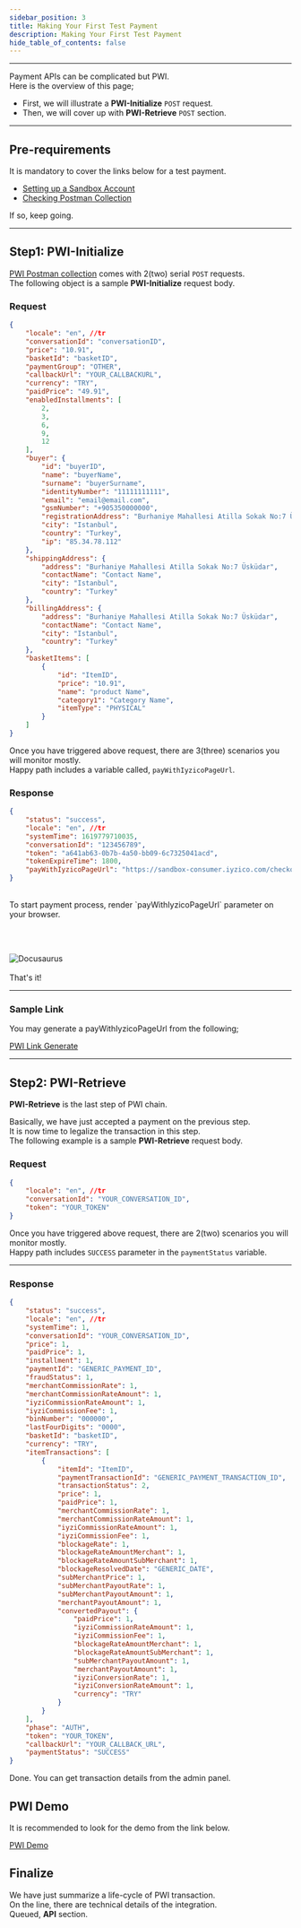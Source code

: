 ```yaml
---
sidebar_position: 3
title: Making Your First Test Payment
description: Making Your First Test Payment
hide_table_of_contents: false
---
```


---
Payment APIs can be complicated but PWI.  
Here is the overview of this page;
- First, we will illustrate a **PWI-Initialize** `POST` request.
- Then, we will cover up with **PWI-Retrieve** `POST` section.

---
<!-- Line -->

## Pre-requirements

It is mandatory to cover the links below for a test payment.

- [Setting up a Sandbox Account](./setting-up-a-sandbox)
- [Checking Postman Collection](./checking-postman-collection) 

If so, keep going. 

---
<!-- Line -->

## Step1: PWI-Initialize

[PWI Postman collection](./checking-postman-collection#step1-launch-into) comes with 2(two) serial `POST` requests.  
The following object is a sample **PWI-Initialize** request body.

### Request

```json title="Payload"
{
    "locale": "en", //tr
    "conversationId": "conversationID",
    "price": "10.91",
    "basketId": "basketID",
    "paymentGroup": "OTHER",
    "callbackUrl": "YOUR_CALLBACKURL",
    "currency": "TRY",
    "paidPrice": "49.91",
    "enabledInstallments": [
        2,
        3,
        6,
        9,
        12
    ],
    "buyer": {
        "id": "buyerID",
        "name": "buyerName",
        "surname": "buyerSurname",
        "identityNumber": "11111111111",
        "email": "email@email.com",
        "gsmNumber": "+905350000000",
        "registrationAddress": "Burhaniye Mahallesi Atilla Sokak No:7 Üsküdar",
        "city": "Istanbul",
        "country": "Turkey",
        "ip": "85.34.78.112"
    },
    "shippingAddress": {
        "address": "Burhaniye Mahallesi Atilla Sokak No:7 Üsküdar",
        "contactName": "Contact Name",
        "city": "Istanbul",
        "country": "Turkey"
    },
    "billingAddress": {
        "address": "Burhaniye Mahallesi Atilla Sokak No:7 Üsküdar",
        "contactName": "Contact Name",
        "city": "Istanbul",
        "country": "Turkey"
    },
    "basketItems": [
        {
            "id": "ItemID",
            "price": "10.91",
            "name": "product Name",
            "category1": "Category Name",
            "itemType": "PHYSICAL"
        }
    ]
}
```
Once you have triggered above request, there are 3(three) scenarios you will monitor mostly.  
Happy path includes a variable called, `payWithIyzicoPageUrl`.


### Response

```json title="200"
{
    "status": "success",
    "locale": "en", //tr
    "systemTime": 1619779710035,
    "conversationId": "123456789",
    "token": "a641ab63-0b7b-4a50-bb09-6c7325041acd",
    "tokenExpireTime": 1800,
    "payWithIyzicoPageUrl": "https://sandbox-consumer.iyzico.com/checkout?token=a641ab63-0b7b-4a50-bb09-6c7325041acd&lang=tr"
}
```
<br/>  
To start payment process, render `payWithIyzicoPageUrl` parameter on your browser.  

<br/><br/>  

![Docusaurus](/img/docImages/payWithIyzicoPage.png)  
<br/>
That's it!

<Redirect to="/docs/test"/>


---
<!-- Line -->

### Sample Link

You may generate a payWithIyzicoPageUrl from the following;

[PWI Link Generate](https://gitbook-pwi.herokuapp.com/)


---
<!-- Line -->


## Step2: PWI-Retrieve

**PWI-Retrieve** is the last step of PWI chain.

Basically, we have just accepted a payment on the previous step.  
It is now time to legalize the transaction in this step.  
The following example is a sample **PWI-Retrieve** request body.

### Request

```json title="Payload"
{
    "locale": "en", //tr
    "conversationId": "YOUR_CONVERSATION_ID",
    "token": "YOUR_TOKEN"
}
```
  
Once you have triggered above request, there are 2(two) scenarios you will monitor mostly.  
Happy path includes `SUCCESS` parameter in the `paymentStatus` variable.

---
<!-- Line -->

### Response

```json title="200"
{
    "status": "success",
    "locale": "en", //tr
    "systemTime": 1,
    "conversationId": "YOUR_CONVERSATION_ID",
    "price": 1,
    "paidPrice": 1,
    "installment": 1,
    "paymentId": "GENERIC_PAYMENT_ID",
    "fraudStatus": 1,
    "merchantCommissionRate": 1,
    "merchantCommissionRateAmount": 1,
    "iyziCommissionRateAmount": 1,
    "iyziCommissionFee": 1,
    "binNumber": "000000",
    "lastFourDigits": "0000",
    "basketId": "basketID",
    "currency": "TRY",
    "itemTransactions": [
        {
            "itemId": "ItemID",
            "paymentTransactionId": "GENERIC_PAYMENT_TRANSACTION_ID",
            "transactionStatus": 2,
            "price": 1,
            "paidPrice": 1,
            "merchantCommissionRate": 1,
            "merchantCommissionRateAmount": 1,
            "iyziCommissionRateAmount": 1,
            "iyziCommissionFee": 1,
            "blockageRate": 1,
            "blockageRateAmountMerchant": 1,
            "blockageRateAmountSubMerchant": 1,
            "blockageResolvedDate": "GENERIC_DATE",
            "subMerchantPrice": 1,
            "subMerchantPayoutRate": 1,
            "subMerchantPayoutAmount": 1,
            "merchantPayoutAmount": 1,
            "convertedPayout": {
                "paidPrice": 1,
                "iyziCommissionRateAmount": 1,
                "iyziCommissionFee": 1,
                "blockageRateAmountMerchant": 1,
                "blockageRateAmountSubMerchant": 1,
                "subMerchantPayoutAmount": 1,
                "merchantPayoutAmount": 1,
                "iyziConversionRate": 1,
                "iyziConversionRateAmount": 1,
                "currency": "TRY"
            }
        }
    ],
    "phase": "AUTH",
    "token": "YOUR_TOKEN",
    "callbackUrl": "YOUR_CALLBACK_URL",
    "paymentStatus": "SUCCESS"
}
```
  
Done. You can get transaction details from the admin panel.

## PWI Demo

It is recommended to look for the demo from the link below.

[PWI Demo](https://www.iyzico.com/demo/)


## Finalize

We have just summarize a life-cycle of PWI transaction.  
On the line, there are technical details of the integration.  
Queued, **API** section.